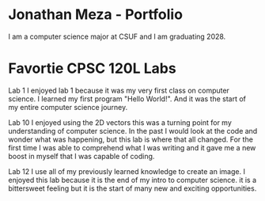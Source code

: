 # Jonathan Meza - Portfolio 

I am a computer science major at CSUF and I am graduating 2028. 

# Favortie CPSC 120L Labs 

Lab 1
I enjoyed lab 1 because it was my very first class on computer science. I learned my first program "Hello World!". And it was the start of my entire computer science journey.

Lab 10 
I enjoyed using the 2D vectors this was a turning point for my understanding of computer science. In the past I would look at the code and wonder what was happening, but this lab is where that all changed. For the first time I was able to comprehend what I was writing and it gave me a new boost in myself that I was capable of coding. 


Lab 12 
I use all of my previously learned knowledge to create an image. I enjoyed this lab because it is the end of my intro to computer science. it is a bittersweet feeling but it is the start of many new and exciting opportunities. 